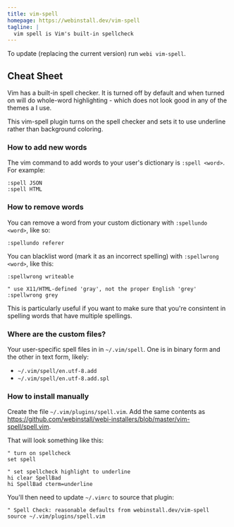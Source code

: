 ```yaml
---
title: vim-spell
homepage: https://webinstall.dev/vim-spell
tagline: |
  vim spell is Vim's built-in spellcheck
---
```


To update (replacing the current version) run `webi vim-spell`.

## Cheat Sheet

Vim has a built-in spell checker. It is turned off by default and when turned on
will do whole-word highlighting - which does not look good in any of the themes
a I use.

This vim-spell plugin turns on the spell checker and sets it to use underline
rather than background coloring.

### How to add new words

The vim command to add words to your user's dictionary is `:spell <word>`. For
example:

```vim
:spell JSON
:spell HTML
```

### How to remove words

You can remove a word from your custom dictionary with `:spellundo <word>`, like
so:

```vim
:spellundo referer
```

You can blacklist word (mark it as an incorrect spelling) with
`:spellwrong <word>`, like this:

```vim
:spellwrong writeable

" use X11/HTML-defined 'gray', not the proper English 'grey'
:spellwrong grey
```

This is particularly useful if you want to make sure that you're consintent in
spelling words that have multiple spellings.

### Where are the custom files?

Your user-specific spell files in in `~/.vim/spell`. One is in binary form and
the other in text form, likely:

- `~/.vim/spell/en.utf-8.add`
- `~/.vim/spell/en.utf-8.add.spl`

### How to install manually

Create the file `~/.vim/plugins/spell.vim`. Add the same contents as
<https://github.com/webinstall/webi-installers/blob/master/vim-spell/spell.vim>.

That will look something like this:

```vim
" turn on spellcheck
set spell

" set spellcheck highlight to underline
hi clear SpellBad
hi SpellBad cterm=underline
```

You'll then need to update `~/.vimrc` to source that plugin:

```vim
" Spell Check: reasonable defaults from webinstall.dev/vim-spell
source ~/.vim/plugins/spell.vim
```
